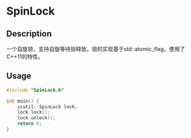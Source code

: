 # SpinLock

## Description

一个自旋锁，支持自旋等待锁释放。锁的实现基于std::atomic_flag，使用了C++11的特性。

## Usage

```cpp
#include "SpinLock.h"

int main() {
    ccutil::SpinLock lock;
    lock.lock();
    lock.unlock();
    return 0;
}
```